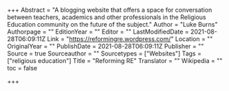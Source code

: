 +++
Abstract = "A blogging website that offers a space for conversation between teachers, academics and other professionals in the Religious Education community on the future of the subject."
Author = "Luke Burns"
Authorpage = ""
EditionYear = ""
Editor = ""
LastModifiedDate = 2021-08-28T06:09:11Z
Link = "https://reformingre.wordpress.com/"
Location = ""
OriginalYear = ""
PublishDate = 2021-08-28T06:09:11Z
Publisher = ""
Source = true
Sourceauthor = ""
Sourcetypes = ["Websites"]
Tags = ["religious education"]
Title = "Reforming RE"
Translator = ""
Wikipedia = ""
toc = false

+++
